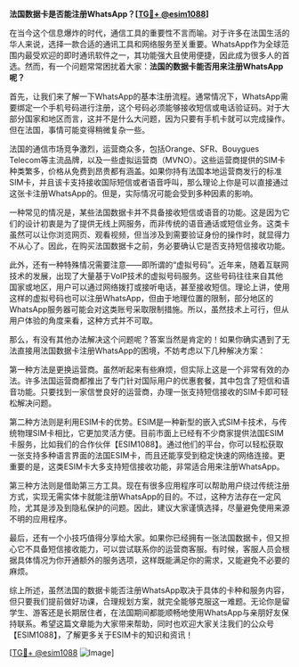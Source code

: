 **法国数据卡是否能注册WhatsApp？[[TG💪+ @esim1088](https://t.me/s/esim1088)]**

在当今这个信息爆炸的时代，通信工具的重要性不言而喻。对于许多在法国生活的华人来说，选择一款合适的通讯工具和网络服务至关重要。WhatsApp作为全球范围内最受欢迎的即时通讯软件之一，其功能强大且使用便捷，因此成为很多人的首选。然而，有一个问题常常困扰着大家：**法国的数据卡能否用来注册WhatsApp呢？**

首先，让我们来了解一下WhatsApp的基本注册流程。通常情况下，WhatsApp需要绑定一个手机号码进行注册，这个号码必须能够接收短信或电话验证码。对于大部分国家和地区而言，这并不是什么大问题，因为只要有手机卡就可以完成操作。但在法国，事情可能变得稍微复杂一些。

法国的通信市场竞争激烈，运营商众多，包括Orange、SFR、Bouygues Telecom等主流品牌，以及一些虚拟运营商（MVNO）。这些运营商提供的SIM卡种类繁多，价格从免费到昂贵都有涵盖。如果你持有法国本地运营商发行的标准SIM卡，并且该卡支持接收国际短信或者语音呼叫，那么理论上你是可以直接通过这张卡注册WhatsApp的。但是，实际情况可能会受到多种因素的影响。

一种常见的情况是，某些法国数据卡并不具备接收短信或语音的功能。这是因为它们的设计初衷是为了提供无线上网服务，而非传统的语音通话或短信业务。这类卡虽然可以让你浏览网页、观看视频，但当涉及到需要验证身份的操作时，就显得力不从心了。因此，在购买法国数据卡之前，务必要确认它是否支持短信接收功能。

此外，还有一种特殊情况需要注意——即所谓的“虚拟号码”。近年来，随着互联网技术的发展，出现了大量基于VoIP技术的虚拟号码服务。这些号码往往来自其他国家或地区，用户可以通过网络拨打或接听电话，甚至接收短信。理论上讲，使用这样的虚拟号码也可以注册WhatsApp，但由于地理位置的限制，部分地区的WhatsApp服务器可能会对这类账号采取限制措施。所以，虽然技术上可行，但从用户体验的角度来看，这种方式并不可取。

那么，有没有其他办法解决这个问题呢？答案当然是肯定的！如果你确实遇到了无法直接用法国数据卡注册WhatsApp的困境，不妨考虑以下几种解决方案：

第一种方法是更换运营商。虽然听起来有些麻烦，但实际上这是一个非常有效的办法。许多法国运营商都推出了专门针对国际用户的优惠套餐，其中包含了短信和语音功能。只要找到一家信誉良好的运营商，办理一张支持短信接收的SIM卡即可轻松解决问题。

第二种方法则是利用ESIM卡的优势。ESIM是一种新型的嵌入式SIM卡技术，与传统物理SIM卡相比，它更加灵活方便。目前市面上已经有不少商家提供法国ESIM卡服务，比如我们的合作伙伴【ESIM1088】。通过他们的平台，你可以轻松获取一张支持多种语言界面的法国ESIM卡，而且还能享受到稳定快速的网络连接。更重要的是，这类ESIM卡大多支持短信接收功能，非常适合用来注册WhatsApp。

第三种方法则是借助第三方工具。现在有很多应用程序可以帮助用户绕过传统注册方式，实现无需实体卡就能注册WhatsApp的目的。不过，这种方法存在一定风险，尤其是涉及到隐私保护的问题。因此，建议大家谨慎选择，尽量避免使用来源不明的应用程序。

最后，还有一个小技巧值得分享给大家。如果你已经拥有一张法国数据卡，但又担心它不具备短信接收能力，可以尝试联系你的运营商客服。有时候，客服人员会根据具体情况为你开通额外的服务选项，这样既能满足你的需求，又能避免不必要的麻烦。

综上所述，虽然法国的数据卡能否注册WhatsApp取决于具体的卡种和服务内容，但只要我们提前做好功课，合理规划方案，就完全能够克服这一难题。无论你是留学生、游客还是长期居住者，在法国期间都能顺畅地使用WhatsApp与亲朋好友保持联系。希望这篇文章能为大家带来帮助，同时也欢迎大家关注我们的公众号【ESIM1088】，了解更多关于ESIM卡的知识和资讯！

[[TG💪+ @esim1088](https://t.me/s/esim1088) ![Image](https://i.postimg.cc/4NQfJmqS/Snipaste-2025-05-13-00-14-12.png)]